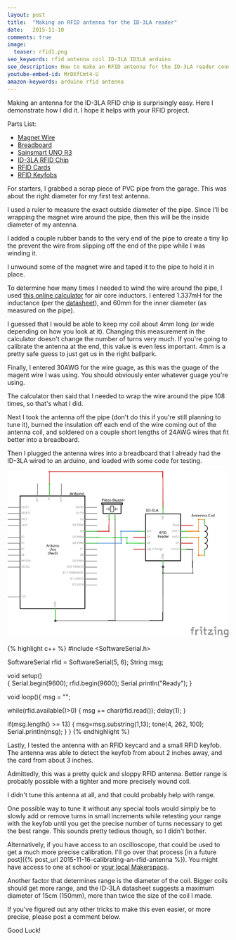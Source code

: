 ```yaml
---
layout: post
title:  "Making an RFID antenna for the ID-3LA reader"
date:   2015-11-10
comments: true
image:
  teaser: rfid1.png
seo_keywords: rfid antenna coil ID-3LA ID3LA arduino
seo_description: How to make an RFID antenna for the ID-3LA reader connected to an Arduino.
youtube-embed-id: MrDXfCmt4-U
amazon-keywords: arduino rfid antenna 
---
```

Making an antenna for the ID-3LA RFID chip is surprisingly easy.  Here I demonstrate how I did it.  I hope it helps with your RFID project.

Parts List:

* [Magnet Wire](http://amzn.to/1RrCdX6)
* [Breadboard](http://amzn.to/1nXOJzP)
* [Sainsmart UNO R3](http://amzn.to/1nXOMvL)
* [ID-3LA RFID Chip](https://www.sparkfun.com/products/11862)
* [RFID Cards](http://amzn.to/1RrF0Qj)
* [RFID Keyfobs](http://amzn.to/22uDUVK)

For starters, I grabbed a scrap piece of PVC pipe from the garage. This was about the right diameter for my first test antenna.

I used a ruler to measure the exact outside diameter of the pipe. Since I'll be wrapping the magnet wire around the pipe, then this will be the inside diameter of my antenna.

I added a couple rubber bands to the very end of the pipe to create a tiny lip the prevent the wire from slipping off the end of the pipe while I was winding it.

I unwound some of the magnet wire and taped it to the pipe to hold it in place.

To determine how many times I needed to wind the wire around the pipe, I used [this online calculator][calculator] for air core inductors.  I entered 1.337mH for the inductance (per the [datasheet][datasheet]), and 60mm for the inner diameter (as measured on the pipe).

I guessed that I would be able to keep my coil about 4mm long (or wide depending on how you look at it). Changing this measurement in the calculator doesn't change the number of turns very much. If you're going to calibrate the antenna at the end, this value is even less important. 4mm is a pretty safe guess to just get us in the right ballpark.

Finally, I entered 30AWG for the wire guage, as this was the guage of the magent wire I was using.  You should obviously enter whatever guage you're using.

The calculator then said that I needed to wrap the wire around the pipe 108 times, so that's what I did.

Next I took the antenna off the pipe (don't do this if you're still planning to tune it), burned the insulation off each end of the wire coming out of the antenna coil, and soldered on a couple short lengths of 24AWG wires that fit better into a breadboard.

Then I plugged the antenna wires into a breadboard that I already had the ID-3LA wired to an arduino, and loaded with some code for testing.

![Schematic Diagram](/images/rfid-schematic1.png)

{% highlight c++ %}
#include <SoftwareSerial.h>

SoftwareSerial rfid = SoftwareSerial(5, 6);
String msg;

void setup()  
{
  Serial.begin(9600);
  rfid.begin(9600);
  Serial.println("Ready");
}

void loop(){
  msg = "";
  
  while(rfid.available()>0) {
    msg += char(rfid.read());
    delay(1);
  }
  
  if(msg.length() >= 13) {
     msg=msg.substring(1,13);
     tone(4, 262, 100);
     Serial.println(msg);
  }
}
{% endhighlight %}

Lastly, I tested the antenna with an RFID keycard and a small RFID keyfob.  The antenna was able to detect the keyfob from about 2 inches away, and the card from about 3 inches.

Admittedly, this was a pretty quick and sloppy RFID antenna. Better range is probably possible with a tighter and more precisely wound coil.

I didn't tune this antenna at all, and that could probably help with range.

One possible way to tune it without any special tools would simply be to slowly add or remove turns in small increments while retesting your range with the keyfob until you get the precise number of turns necessary to get the best range.  This sounds pretty tedious though, so I didn't bother.

Alternatively, if you have access to an oscilloscope, that could be used to get a much more precise calibration. I'll go over that process [in a future post]({% post_url 2015-11-16-calibrating-an-rfid-antenna %}). You might have access to one at school or [your local Makerspace][makerspaces]. 

Another factor that determines range is the diameter of the coil. Bigger coils should get more range, and the ID-3LA datasheet suggests a maximum diameter of 15cm (150mm), more than twice the size of the coil I made.  

If you've figured out any other tricks to make this even easier, or more precise, please post a comment below.

Good Luck!

[calculator]: http://www.circuits.dk/calculator_multi_layer_aircore.htm 
[datasheet]:  http://www.id-innovations.com/httpdocs/ID-3LA,ID-12LA,ID-20LA.pdf 
[makerspaces]: http://spaces.makerspace.com/makerspace-directory 
